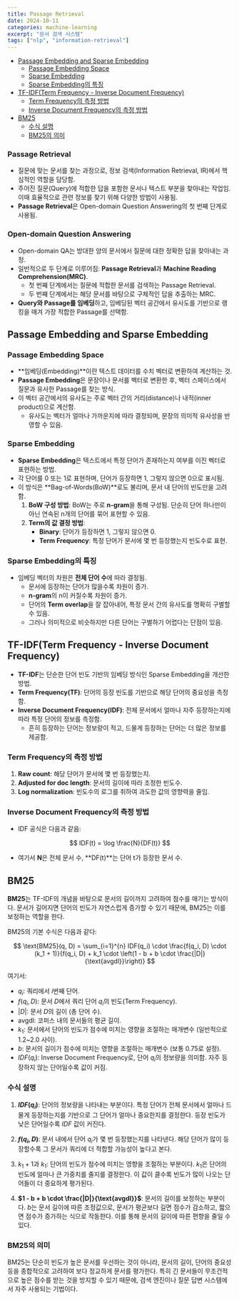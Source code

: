 ```yaml
---
title: Passage Retrieval
date: 2024-10-11
categories: machine-learning
excerpt: "문서 검색 시스템"
tags: ["nlp", "information-retrieval"]
---
```


- [Passage Embedding and Sparse Embedding](#passage-embedding-and-sparse-embedding)
  - [Passage Embedding Space](#passage-embedding-space)
  - [Sparse Embedding](#sparse-embedding)
  - [Sparse Embedding의 특징](#sparse-embedding의-특징)
- [TF-IDF(Term Frequency - Inverse Document Frequency)](#tf-idfterm-frequency---inverse-document-frequency)
  - [Term Frequency의 측정 방법](#term-frequency의-측정-방법)
  - [Inverse Document Frequency의 측정 방법](#inverse-document-frequency의-측정-방법)
- [BM25](#bm25)
  - [수식 설명](#수식-설명)
  - [BM25의 의미](#bm25의-의미)

### Passage Retrieval

- 질문에 맞는 문서를 찾는 과정으로, 정보 검색(Information Retrieval, IR)에서 핵심적인 역할을 담당함.
- 주어진 질문(Query)에 적합한 답을 포함한 문서나 텍스트 부분을 찾아내는 작업임. 이때 효율적으로 관련 정보를 찾기 위해 다양한 방법이 사용됨.
- **Passage Retrieval**은 Open-domain Question Answering의 첫 번째 단계로 사용됨.

### Open-domain Question Answering

- Open-domain QA는 방대한 양의 문서에서 질문에 대한 정확한 답을 찾아내는 과정.
- 일반적으로 두 단계로 이루어짐: **Passage Retrieval**과 **Machine Reading Comprehension(MRC)**.
  - 첫 번째 단계에서는 질문에 적합한 문서를 검색하는 Passage Retrieval.
  - 두 번째 단계에서는 해당 문서를 바탕으로 구체적인 답을 추출하는 MRC.
- **Query와 Passage를 임베딩**하고, 임베딩된 벡터 공간에서 유사도를 기반으로 랭킹을 매겨 가장 적합한 Passage를 선택함.

## Passage Embedding and Sparse Embedding

### Passage Embedding Space

- **임베딩(Embedding)**이란 텍스트 데이터를 수치 벡터로 변환하여 계산하는 것.
- **Passage Embedding**은 문장이나 문서를 벡터로 변환한 후, 벡터 스페이스에서 질문과 유사한 Passage를 찾는 방식.
- 이 벡터 공간에서의 유사도는 주로 벡터 간의 거리(distance)나 내적(inner product)으로 계산함.
  - 유사도는 벡터가 얼마나 가까운지에 따라 결정되며, 문장의 의미적 유사성을 반영할 수 있음.

### Sparse Embedding

- **Sparse Embedding**은 텍스트에서 특정 단어가 존재하는지 여부를 이진 벡터로 표현하는 방법.
- 각 단어를 0 또는 1로 표현하며, 단어가 등장하면 1, 그렇지 않으면 0으로 표시됨.
- 이 방식은 **Bag-of-Words(BoW)**로도 불리며, 문서 내 단어의 빈도만을 고려함.
  1. **BoW 구성 방법**: BoW는 주로 **n-gram**을 통해 구성됨. 단순히 단어 하나만이 아닌 연속된 n개의 단어를 묶어 표현할 수 있음.
  2. **Term의 값 결정 방법**:
     - **Binary**: 단어가 등장하면 1, 그렇지 않으면 0.
     - **Term Frequency**: 특정 단어가 문서에 몇 번 등장했는지 빈도수로 표현.

### Sparse Embedding의 특징

- 임베딩 벡터의 차원은 **전체 단어 수**에 따라 결정됨.
  - 문서에 등장하는 단어가 많을수록 차원이 증가.
  - **n-gram**의 n이 커질수록 차원이 증가.
  - 단어의 **Term overlap**을 잘 잡아내어, 특정 문서 간의 유사도를 명확히 구별할 수 있음.
  - 그러나 의미적으로 비슷하지만 다른 단어는 구별하기 어렵다는 단점이 있음.

## TF-IDF(Term Frequency - Inverse Document Frequency)

- **TF-IDF**는 단순한 단어 빈도 기반의 임베딩 방식인 Sparse Embedding을 개선한 방법.
- **Term Frequency(TF)**: 단어의 등장 빈도를 기반으로 해당 단어의 중요성을 측정함.
- **Inverse Document Frequency(IDF)**: 전체 문서에서 얼마나 자주 등장하는지에 따라 특정 단어의 정보를 측정함.
  - 흔히 등장하는 단어는 정보량이 적고, 드물게 등장하는 단어는 더 많은 정보를 제공함.

### Term Frequency의 측정 방법

1. **Raw count**: 해당 단어가 문서에 몇 번 등장했는지.
2. **Adjusted for doc length**: 문서의 길이에 따라 조정한 빈도수.
3. **Log normalization**: 빈도수의 로그를 취하여 과도한 값의 영향력을 줄임.

### Inverse Document Frequency의 측정 방법

- IDF 공식은 다음과 같음:

$$ IDF(t) = \log \frac{N}{DF(t)} $$

- 여기서 **N**은 전체 문서 수, **DF(t)**는 단어 t가 등장한 문서 수.

## BM25

**BM25**는 TF-IDF의 개념을 바탕으로 문서의 길이까지 고려하여 점수를 매기는 방식이다. 문서가 길어지면 단어의 빈도가 자연스럽게 증가할 수 있기 때문에, BM25는 이를 보정하는 역할을 한다.

BM25의 기본 수식은 다음과 같다:

$$
\text{BM25}(q, D) = \sum_{i=1}^{n} IDF(q_i) \cdot \frac{f(q_i, D) \cdot (k_1 + 1)}{f(q_i, D) + k_1 \cdot \left(1 - b + b \cdot \frac{|D|}{\text{avgdl}}\right)}
$$

여기서:

- $q_i$: 쿼리에서 $i$번째 단어.
- $f(q_i, D)$: 문서 $D$에서 쿼리 단어 $q_i$의 빈도(Term Frequency).
- $|D|$: 문서 $D$의 길이 (총 단어 수).
- $\text{avgdl}$: 코퍼스 내의 문서들의 평균 길이.
- $k_1$: 문서에서 단어의 빈도가 점수에 미치는 영향을 조절하는 매개변수 (일반적으로 1.2~2.0 사이).
- $b$: 문서의 길이가 점수에 미치는 영향을 조절하는 매개변수 (보통 0.75로 설정).
- $IDF(q_i)$: Inverse Document Frequency로, 단어 $q_i$의 정보량을 의미함. 자주 등장하지 않는 단어일수록 값이 커짐.

### 수식 설명

1. **$IDF(q_i)$**: 단어의 정보량을 나타내는 부분이다. 특정 단어가 전체 문서에서 얼마나 드물게 등장하는지를 기반으로 그 단어가 얼마나 중요한지를 결정한다. 등장 빈도가 낮은 단어일수록 $IDF$ 값이 커진다.
2. **$f(q_i, D)$**: 문서 내에서 단어 $q_i$가 몇 번 등장했는지를 나타낸다. 해당 단어가 많이 등장할수록 그 문서가 쿼리에 더 적합할 가능성이 높다고 본다.

3. $k_1 + 1$과 $k_1$: 단어의 빈도가 점수에 미치는 영향을 조절하는 부분이다. $k_1$은 단어의 빈도에 얼마나 큰 가중치를 줄지를 결정한다. 이 값이 클수록 빈도가 많이 나오는 단어들이 더 중요하게 평가된다.

4. **$1 - b + b \cdot \frac{|D|}{\text{avgdl}}$**: 문서의 길이를 보정하는 부분이다. $b$는 문서 길이에 따른 조정값으로, 문서가 평균보다 길면 점수가 감소하고, 짧으면 점수가 증가하는 식으로 작동한다. 이를 통해 문서의 길이에 따른 편향을 줄일 수 있다.

### BM25의 의미

BM25는 단순히 빈도가 높은 문서를 우선하는 것이 아니라, 문서의 길이, 단어의 중요성 등을 종합적으로 고려하여 보다 정교하게 문서를 평가한다. 특히 긴 문서들이 무조건적으로 높은 점수를 받는 것을 방지할 수 있기 때문에, 검색 엔진이나 질문 답변 시스템에서 자주 사용되는 기법이다.
